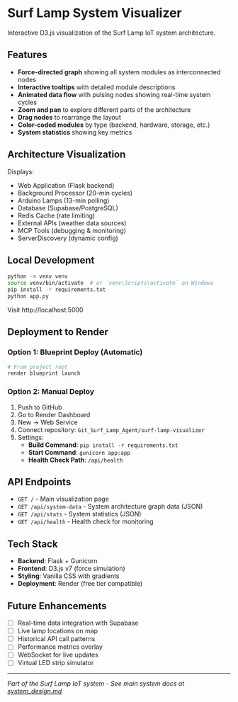 # Surf Lamp System Visualizer

Interactive D3.js visualization of the Surf Lamp IoT system architecture.

## Features

- **Force-directed graph** showing all system modules as interconnected nodes
- **Interactive tooltips** with detailed module descriptions
- **Animated data flow** with pulsing nodes showing real-time system cycles
- **Zoom and pan** to explore different parts of the architecture
- **Drag nodes** to rearrange the layout
- **Color-coded modules** by type (backend, hardware, storage, etc.)
- **System statistics** showing key metrics

## Architecture Visualization

Displays:
- Web Application (Flask backend)
- Background Processor (20-min cycles)
- Arduino Lamps (13-min polling)
- Database (Supabase/PostgreSQL)
- Redis Cache (rate limiting)
- External APIs (weather data sources)
- MCP Tools (debugging & monitoring)
- ServerDiscovery (dynamic config)

## Local Development

```bash
python -m venv venv
source venv/bin/activate  # or `venv\Scripts\activate` on Windows
pip install -r requirements.txt
python app.py
```

Visit http://localhost:5000

## Deployment to Render

### Option 1: Blueprint Deploy (Automatic)

```bash
# From project root
render blueprint launch
```

### Option 2: Manual Deploy

1. Push to GitHub
2. Go to Render Dashboard
3. New → Web Service
4. Connect repository: `Git_Surf_Lamp_Agent/surf-lamp-visualizer`
5. Settings:
   - **Build Command**: `pip install -r requirements.txt`
   - **Start Command**: `gunicorn app:app`
   - **Health Check Path**: `/api/health`

## API Endpoints

- `GET /` - Main visualization page
- `GET /api/system-data` - System architecture graph data (JSON)
- `GET /api/stats` - System statistics (JSON)
- `GET /api/health` - Health check for monitoring

## Tech Stack

- **Backend**: Flask + Gunicorn
- **Frontend**: D3.js v7 (force simulation)
- **Styling**: Vanilla CSS with gradients
- **Deployment**: Render (free tier compatible)

## Future Enhancements

- [ ] Real-time data integration with Supabase
- [ ] Live lamp locations on map
- [ ] Historical API call patterns
- [ ] Performance metrics overlay
- [ ] WebSocket for live updates
- [ ] Virtual LED strip simulator

---

*Part of the Surf Lamp IoT system - See main system docs at [system_design.md](../system_design.md)*